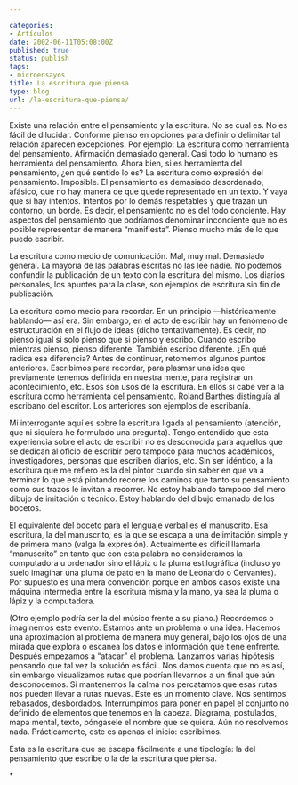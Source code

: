 ```yaml
---

categories:
- Artículos
date: 2002-06-11T05:08:00Z
published: true
status: publish
tags:
- microensayos
title: La escritura que piensa
type: blog
url: /la-escritura-que-piensa/
---
```


Existe una relación entre el pensamiento y la escritura. No se cual es. No es fácil de dilucidar. Conforme pienso en opciones para definir o delimitar tal relación aparecen excepciones. Por ejemplo:
La escritura como herramienta del pensamiento. Afirmación demasiado general. Casi todo lo humano es herramienta del pensamiento. Ahora bien, si es herramienta del pensamiento, ¿en qué sentido lo es?
La escritura como expresión del pensamiento. Imposible. El pensamiento es demasiado desordenado, afásico, que no hay manera de que quede representado en un texto. Y vaya que si hay intentos. Intentos por lo demás respetables y que trazan un contorno, un borde. Es decir, el pensamiento no es del todo conciente. Hay aspectos del pensamiento que podríamos denominar inconciente que no es posible representar de manera “manifiesta”. Pienso mucho más de lo que puedo escribir.

La escritura como medio de comunicación. Mal, muy mal. Demasiado general. La mayoría de las palabras escritas no las lee nadie. No podemos confundir la publicación de un texto con la escritura del mismo. Los diarios personales, los apuntes para la clase, son ejemplos de escritura sin fin de publicación.

La escritura como medio para recordar. En un principio —históricamente hablando— así era. Sin embargo, en el acto de escribir hay un fenómeno de estructuración en el flujo de ideas (dicho tentativamente). Es decir, no pienso igual si solo pienso que si pienso y escribo. Cuando escribo mientras pienso, pienso diferente. También escribo diferente. ¿En qué radica esa diferencia?
Antes de continuar, retomemos algunos puntos anteriores. Escribimos para recordar, para plasmar una idea que previamente tenemos definida en nuestra mente, para registrar un acontecimiento, etc. Esos son usos de la escritura. En ellos si cabe ver a la escritura como herramienta del pensamiento. Roland Barthes distinguía al escribano del escritor. Los anteriores son ejemplos de escribanía.

Mi interrogante aquí es sobre la escritura ligada al pensamiento (atención, que ni siquiera he formulado una pregunta). Tengo entendido que esta experiencia sobre el acto de escribir no es desconocida para aquellos que se dedican al oficio de escribir pero tampoco para muchos académicos, investigadores, personas que escriben diarios, etc. Sin ser idéntico, a la escritura que me refiero es la del pintor cuando sin saber en que va a terminar lo que está pintando recorre los caminos que tanto su pensamiento como sus trazos le invitan a recorrer. No estoy hablando tampoco del mero dibujo de imitación o técnico. Estoy hablando del dibujo emanado de los bocetos.

El equivalente del boceto para el lenguaje verbal es el manuscrito. Esa escritura, la del manuscrito, es la que se escapa a una delimitación simple y de primera mano (valga la expresión). Actualmente es difícil llamarla “manuscrito” en tanto que con esta palabra no consideramos la computadora u ordenador sino el lápiz o la pluma estilográfica (incluso yo suelo imaginar una pluma de pato en la mano de Leonardo o Cervantes). Por supuesto es una mera convención porque en ambos casos existe una máquina intermedia entre la escritura misma y la mano, ya sea la pluma o lápiz y la computadora.

(Otro ejemplo podría ser la del músico frente a su piano.)
Recordemos o imaginemos este evento: Estamos ante un problema o una idea. Hacemos una aproximación al problema de manera muy general, bajo los ojos de una mirada que explora o escanea los datos e información que tiene enfrente. Después empezamos a “atacar” el problema. Lanzamos varias hipótesis pensando que tal vez la solución es fácil. Nos damos cuenta que no es así, sin embargo visualizamos rutas que podrían llevarnos a un final que aún desconocemos. Si mantenemos la calma nos percatamos que esas rutas nos pueden llevar a rutas nuevas. Este es un momento clave. Nos sentimos rebasados, desbordados. Interrumpimos para poner en papel el conjunto no definido de elementos que tenemos en la cabeza. Diagrama, postulados, mapa mental, texto, póngasele el nombre que se quiera. Aún no resolvemos nada. Prácticamente, este es apenas el inicio: escribimos.

Ésta es la escritura que se escapa fácilmente a una tipología: la del pensamiento que escribe o la de la escritura que piensa.

<div></div>
<div>*</div>
